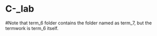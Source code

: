 # C-_lab

#Note that term_6 folder contains the folder named as term_7, but the termwork is term_6 itself.
